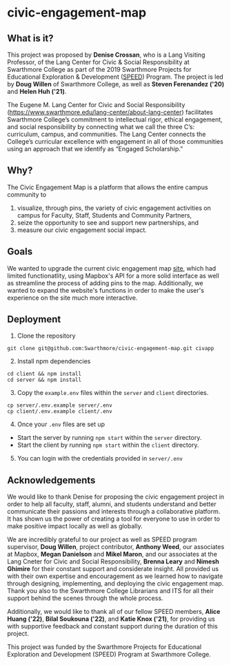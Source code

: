 # civic-engagement-map

## What is it?

This project was proposed by **Denise Crossan**, who is a Lang Visiting Professor, of the Lang Center for Civic & Social Responsibility at Swarthmore College as part of the 2019 Swarthmore Projects for Educational Exploration & Development ([SPEED](https://www.swarthmore.edu/its/swarthmore-projects-educational-exploration-and-development-speed-program)) Program. The project is led by **Doug Willen** of Swarthmore College, as well as **Steven Ferenandez ('20)** and **Helen Huh ('21)**.

The Eugene M. Lang Center for Civic and Social Responsibility (https://www.swarthmore.edu/lang-center/about-lang-center) facilitates Swarthmore College’s commitment to intellectual rigor, ethical engagement, and social responsibility by connecting what we call the three C’s: curriculum, campus, and communities. The Lang Center connects the College’s curricular excellence with engagement in all of those communities using an approach that we identify as “Engaged Scholarship.”

## Why?

The Civic Engagement Map is a platform that allows the entire campus community to 
1) visualize,  through pins,  the variety of civic engagement activities on campus for Faculty, Staff, Students and Community Partners, 
2) seize the opportunity to see and support new partnerships, and 
3) measure our civic engagement social impact.  

## Goals

We wanted to upgrade the current civic engagement map [site](http://mapmyorg.net/), which had limited functionatlity, using Mapbox's API for a more solid interface as well as streamline the process of adding pins to the map. Additionally, we wanted to expand the website's functions in order to make the user's experience on the site much more interactive. 

## Deployment

1. Clone the repository 
```
git clone git@github.com:Swarthmore/civic-engagement-map.git civapp
```

2. Install npm dependencies
```
cd client && npm install
cd server && npm install
```

3. Copy the `example.env` files within the `server` and `client` directories.

```
cp server/.env.example server/.env
cp client/.env.example client/.env
```

4. Once your `.env` files are set up
- Start the server by running `npm start` within the `server` directory.
- Start the client by running `npm start` within the `client` directory.

5. You can login with the credentials provided in `server/.env`

## Acknowledgements

We would like to thank Denise for proposing the civic engagement project in order to help all faculty, staff, alumni, and students understand and better communicate their passions and interests through a collaborative platform. It has shown us the power of creating a tool for everyone to use in order to make positive impact locally as well as globally.

We are incredibly grateful to our project as well as SPEED program supervisor, **Doug Willen**, project contributor, **Anthony Weed**, our associates at Mapbox, **Megan Danielson** and **Mikel Maron**, and our associates at the Lang Cneter for Civic and Social Responsibility, **Brenna Leary** and **Nimesh Ghimire** for their constant support and considerate insight. All provided us with their own expertise and encouragement as we learned how to navigate through designing, implementing, and deploying the civic engagement map. Thank you also to the Swarthmore College Librarians and ITS for all their support behind the scenes through the whole process.

Additionally, we would like to thank all of our fellow SPEED members, **Alice Huang ('22)**, **Bilal Soukouna ('22)**, and **Katie Knox ('21)**, for providing us with supportive feedback and constant support during the duration of this project.

This project was funded by the Swarthmore Projects for Educational Exploration and Development (SPEED) Program at Swarthmore College.
